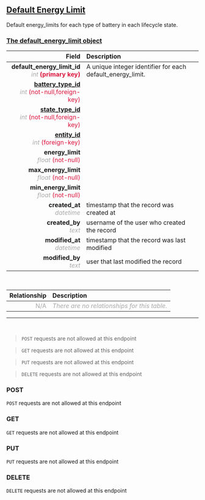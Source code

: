 ## <u>Default Energy Limit</u>
Default energy_limits for each type of battery in each lifecycle state.


### <u>The default_energy_limit object</u>

Field | Description
------:|:------------
__default_energy_limit_id__ <br><font color="DarkGray">_int_</font> <font color="Crimson">__(primary key)__</font> | A unique integer identifier for each default_energy_limit.
__<a href="/#battery-type">battery_type_id</a>__ <br><font color="DarkGray">_int_</font> <font color="Crimson">(not-null,foreign-key)</font> | 
__<a href="/#state-type">state_type_id</a>__ <br><font color="DarkGray">_int_</font> <font color="Crimson">(not-null,foreign-key)</font> | 
__<a href="/#entity">entity_id</a>__ <br><font color="DarkGray">_int_</font> <font color="Crimson">(foreign-key)</font> | 
__energy_limit__ <br><font color="DarkGray">_float_</font> <font color="Crimson">(not-null)</font> | 
__max_energy_limit__ <br><font color="DarkGray">_float_</font> <font color="Crimson">(not-null)</font> | 
__min_energy_limit__ <br><font color="DarkGray">_float_</font> <font color="Crimson">(not-null)</font> | 
__created_at__  <br><font color="DarkGray">_datetime_</font> | timestamp that the record was created at
__created_by__  <br><font color="DarkGray">_text_</font>| username of the user who created the record
__modified_at__ <br><font color="DarkGray">_datetime_</font>| timestamp that the record was last modified
__modified_by__ <br><font color="DarkGray">_text_</font>| user that last modified the record

<br>

Relationship | Description
-------------:|:------------
<font color="DarkGray">N/A</font> | <font color="DarkGray">_There are no relationships for this table._</font>

<hr>
<br>

> `POST` requests are not allowed at this endpoint

> `GET` requests are not allowed at this endpoint

> `PUT` requests are not allowed at this endpoint

> `DELETE` requests are not allowed at this endpoint



### POST
`POST` requests are not allowed at this endpoint

 ### GET
`GET` requests are not allowed at this endpoint

### PUT
`PUT` requests are not allowed at this endpoint

### DELETE
`DELETE` requests are not allowed at this endpoint



    